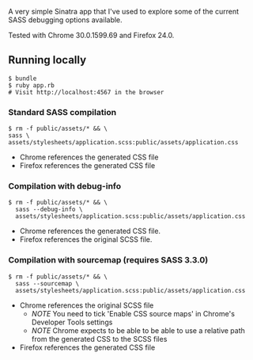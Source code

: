 A very simple Sinatra app that I've used to explore some of the current SASS debugging options available.

Tested with Chrome 30.0.1599.69 and Firefox 24.0.

## Running locally

    $ bundle
    $ ruby app.rb
    # Visit http://localhost:4567 in the browser

### Standard SASS compilation

    $ rm -f public/assets/* && \
    sass \
    assets/stylesheets/application.scss:public/assets/application.css

* Chrome references the generated CSS file
* Firefox references the generated CSS file

### Compilation with debug-info

    $ rm -f public/assets/* && \
      sass --debug-info \
      assets/stylesheets/application.scss:public/assets/application.css

* Chrome references the generated CSS file.
* Firefox references the original SCSS file.

### Compilation with sourcemap (requires SASS 3.3.0)

    $ rm -f public/assets/* && \
      sass --sourcemap \
      assets/stylesheets/application.scss:public/assets/application.css

* Chrome references the original SCSS file
  * *NOTE* You need to tick 'Enable CSS source maps' in Chrome's Developer Tools settings
  * *NOTE* Chrome expects to be able to be able to use a relative path from the generated CSS to the SCSS files
* Firefox references the generated CSS file
